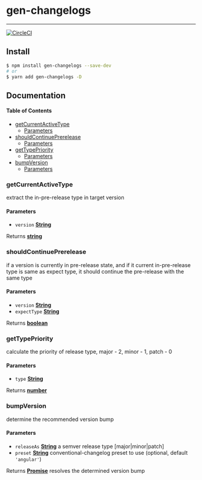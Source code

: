 # gen-changelogs

* * *

[![CircleCI](https://circleci.com/gh/DavideDaniel/oss-projects/tree/master.svg?style=svg)](https://circleci.com/gh/DavideDaniel/oss-projects/tree/master)

## Install

```bash
$ npm install gen-changelogs --save-dev
# or
$ yarn add gen-changelogs -D
```

## Documentation

<!-- Generated by documentation.js. Update this documentation by updating the source code. -->

#### Table of Contents

-   [getCurrentActiveType](#getcurrentactivetype)
    -   [Parameters](#parameters)
-   [shouldContinuePrerelease](#shouldcontinueprerelease)
    -   [Parameters](#parameters-1)
-   [getTypePriority](#gettypepriority)
    -   [Parameters](#parameters-2)
-   [bumpVersion](#bumpversion)
    -   [Parameters](#parameters-3)

### getCurrentActiveType

extract the in-pre-release type in target version

#### Parameters

-   `version` **[String](https://developer.mozilla.org/docs/Web/JavaScript/Reference/Global_Objects/String)** 

Returns **[string](https://developer.mozilla.org/docs/Web/JavaScript/Reference/Global_Objects/String)** 

### shouldContinuePrerelease

if a version is currently in pre-release state,
and if it current in-pre-release type is same as expect type,
it should continue the pre-release with the same type

#### Parameters

-   `version` **[String](https://developer.mozilla.org/docs/Web/JavaScript/Reference/Global_Objects/String)** 
-   `expectType` **[String](https://developer.mozilla.org/docs/Web/JavaScript/Reference/Global_Objects/String)** 

Returns **[boolean](https://developer.mozilla.org/docs/Web/JavaScript/Reference/Global_Objects/Boolean)** 

### getTypePriority

calculate the priority of release type,
major - 2, minor - 1, patch - 0

#### Parameters

-   `type` **[String](https://developer.mozilla.org/docs/Web/JavaScript/Reference/Global_Objects/String)** 

Returns **[number](https://developer.mozilla.org/docs/Web/JavaScript/Reference/Global_Objects/Number)** 

### bumpVersion

determine the recommended version bump

#### Parameters

-   `releaseAs` **[String](https://developer.mozilla.org/docs/Web/JavaScript/Reference/Global_Objects/String)** a semver release type [major|minor|patch]
-   `preset` **[String](https://developer.mozilla.org/docs/Web/JavaScript/Reference/Global_Objects/String)** conventional-changelog preset to use (optional, default `'angular'`)

Returns **[Promise](https://developer.mozilla.org/docs/Web/JavaScript/Reference/Global_Objects/Promise)** resolves the determined version bump
